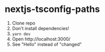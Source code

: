 # nextjs-tsconfig-paths

1. Clone repo
2. Don't install dependencies!
3. `yarn dev`
4. Open http://localhost:3000/
5. See "Hello" instead of "changed"
